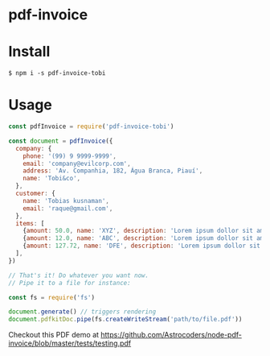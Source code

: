 pdf-invoice
===========

# Install
```
$ npm i -s pdf-invoice-tobi
```

# Usage

```js
const pdfInvoice = require('pdf-invoice-tobi')

const document = pdfInvoice({
  company: {
    phone: '(99) 9 9999-9999',
    email: 'company@evilcorp.com',
    address: 'Av. Companhia, 182, Água Branca, Piauí',
    name: 'Tobi&co',
  },
  customer: {
    name: 'Tobias kusnaman',
    email: 'raque@gmail.com',
  },
  items: [
    {amount: 50.0, name: 'XYZ', description: 'Lorem ipsum dollor sit amet', quantity: 12},
    {amount: 12.0, name: 'ABC', description: 'Lorem ipsum dollor sit amet', quantity: 12},
    {amount: 127.72, name: 'DFE', description: 'Lorem ipsum dollor sit amet', quantity: 12},
  ],
})

// That's it! Do whatever you want now.
// Pipe it to a file for instance:

const fs = require('fs')

document.generate() // triggers rendering
document.pdfkitDoc.pipe(fs.createWriteStream('path/to/file.pdf'))
```

Checkout this PDF demo at https://github.com/Astrocoders/node-pdf-invoice/blob/master/tests/testing.pdf
